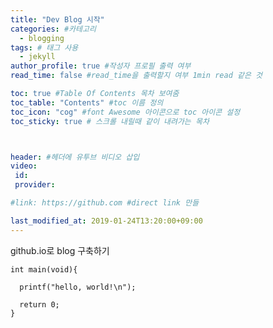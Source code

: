 ```yaml
---
title: "Dev Blog 시작"
categories: #카테고리
  - blogging
tags: # 태그 사용
  - jekyll
author_profile: true #작성자 프로필 출력 여부
read_time: false #read_time을 출력할지 여부 1min read 같은 것

toc: true #Table Of Contents 목차 보여줌
toc_table: "Contents" #toc 이름 정의
toc_icon: "cog" #font Awesome 아이콘으로 toc 아이콘 설정
toc_sticky: true # 스크롤 내릴때 같이 내려가는 목차



header: #헤더에 유투브 비디오 삽입
video:
 id:
 provider:

#link: https://github.com #direct link 만들

last_modified_at: 2019-01-24T13:20:00+09:00
---
```


github.io로 blog 구축하기
~~~~~
int main(void){

  printf("hello, world!\n");

  return 0;
}
~~~~~
